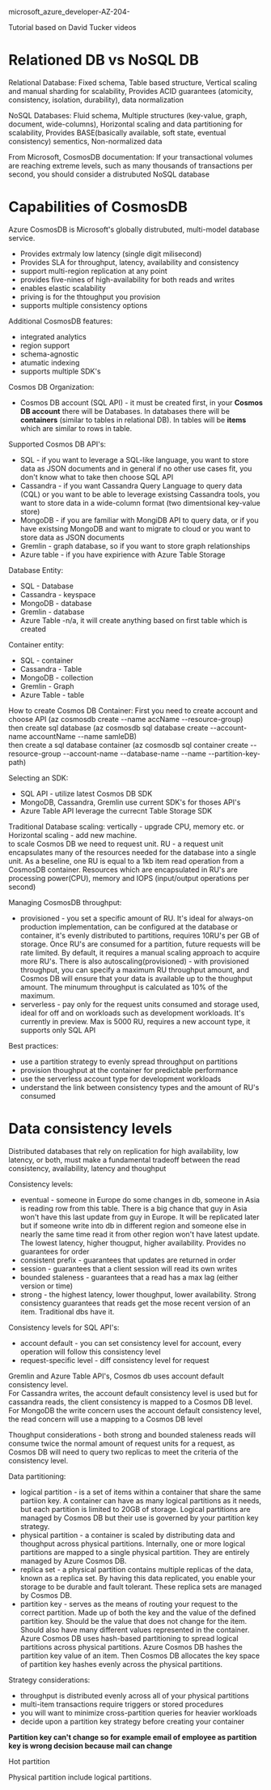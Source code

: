 microsoft_azure_developer-AZ-204-

Tutorial based on David Tucker videos

# Relationed DB vs NoSQL DB
Relational Database: Fixed schema, Table based structure, Vertical scaling and manual sharding for scalability, Provides ACID guarantees (atomicity, consistency, isolation, durability), data normalization

NoSQL Databases: Fluid schema, Multiple structures (key-value, graph, document, wide-columns), Horizontal scaling and data partitioning for scalability, Provides BASE(basically available, soft state, eventual consistency) sementics, Non-normalized data

From Microsoft, CosmosDB documentation: If your transactional volumes are reaching extreme levels, such as many thousands of transactions per second, you should consider a distrubuted NoSQL database

# Capabilities of CosmosDB
Azure CosmosDB is Microsoft's globally distrubuted, multi-model database service.

* Provides extrmaly low latency (single digit milisecond)
* Provides SLA for throughput, latency, availability and consistency
* support multi-region replication at any point
* provides five-nines of high-availability for both reads and writes
* enables elastic scalability
* priving is for the thtoughput you provision
* supports multiple consistency options

Additional CosmosDB features:
* integrated analytics
* region support
* schema-agnostic
* atumatic indexing
* supports multiple SDK's

Cosmos DB Organization:
* Cosmos DB account (SQL API) - it must be created first, in your <b>Cosmos DB account</b> there will be Databases. In databases there will be <b>containers</b> (similar to tables in relational DB). In tables will be <b>items</b> which are similar to rows in table.

Supported Cosmos DB API's:
* SQL - if you want to leverage a SQL-like language, you want to store data as JSON documents and in general if no other use cases fit, you don't know what to take then choose SQL API
* Cassandra - if you want Cassandra Query Language to query data (CQL) or you want to be able to leverage existsing Cassandra tools, you want to store data in a wide-column format (two dimentsional key-value store)
* MongoDB - if you are familiar with MongiDB API to query data, or if you have existsing MongoDB and want to migrate to cloud or you want to store data as JSON documents
* Gremlin - graph database, so if you want to store graph relationships
* Azure table - if you have expirience with Azure Table Storage

Database Entity:
* SQL - Database
* Cassandra - keyspace
* MongoDB - database
* Gremlin - database
* Azure Table -n/a, it will create anything based on first table which is created

Container entity:
* SQL - container
* Cassandra - Table
* MongoDB - collection
* Gremlin - Graph
* Azure Table - table

How to create Cosmos DB Container:
First you need to create account and choose API (az cosmosdb create --name accName --resource-group) <br/>
then create sql database (az cosmosdb sql database create --account-name accountName --name samleDB) <br/>
then create a sql database container (az cosmosdb sql container create --resource-group --account-name --database-name --name --partition-key-path)

Selecting an SDK:
* SQL API - utilize latest Cosmos DB SDK
* MongoDB, Cassandra, Gremlin use current SDK's for thoses API's
* Azure Table API leverage the currecnt Table Storage SDK

Traditional Database scaling: vertically - upgrade CPU, memory etc. or Horizontal scaling - add new machine. <br/>
to scale Cosmos DB we need to request unit. RU - a request unit encapsulates many of the resources needed for the database into a single unit. As a beseline, one RU is equal to a 1kb item read operation from a CosmosDB container. Resources which are encapsulated in RU's are processing power(CPU), memory and IOPS (input/output operations per second)

Managing CosmosDB throughput:
* provisioned - you set a specific amount of RU. It's ideal for always-on production implementation, can be configured at the database or container, it's evenly distributed to partitions, requires 10RU's per GB of storage. Once RU's are consumed for a partition, future requests will be rate limited. By default, it requires a manual scaling approach to acquire more RU's. There is also autoscaling(provisioned) - with provisioned throughput, you can specify a maximum RU throughput amount, and Cosmos DB will ensure that your data is available up to the thoughput amount. The minumum throughput is calculated as 10% of the maximum.
* serverless - pay only for the request units consumed and storage used, ideal for off and on workloads such as development workloads. It's currently in preview. Max is 5000 RU, requires a new account type, it supports only SQL API

Best practices:
* use a partition strategy to evenly spread throughput on partitions
* provision thoughput at the container for predictable performance
* use the serverless account type for development workloads
* understand the link between consistency types and the amount of RU's consumed


# Data consistency levels
Distributed databases that rely on replication for high availability, low latency, or both, must make a fundamental tradeoff between the read consistency, availability, latency and thoughput

Consistency levels:
* eventual - someone in Europe do some changes in db, someone in Asia is reading row from this table. There is a big chance that guy in Asia won't have this last update from guy in Europe. It will be replicated later but if someone write into db in different region and someone else in nearly the same time read it from other region won't have latest update. The lowest latency, higher thougput, higher availability. Provides no guarantees for order
* consistent prefix - guarantees that updates are returned in order
* session - guarantees that a client session will read its own writes
* bounded staleness - guarantees that a read has a max lag (either version or time)
* strong - the highest latency, lower thoughput, lower availability. Strong consistency guarantees that reads get the mose recent version of an item. Traditional dbs have it. 

Consistency levels for SQL API's:
* account default - you can set consistency level for account, every operation will follow this consistency level
* request-specific level - diff consistency level for request

Gremlin and Azure Table API's, Cosmos db uses account default consistency level. <br/>
For Cassandra writes, the account default consistency level is used but for cassandra reads, the client consistency is mapped to a Cosmos DB level. <br/>
For MongoDB the write concern uses the account default consistency level, the read concern will use a mapping to a Cosmos DB level

Thoughput considerations - both strong and bounded staleness reads will consume twice the normal amount of request units for a request, as Cosmos DB will need to query two replicas to meet the criteria of the consistency level.

Data partitioning:
* logical partition - is a set of items within a container that share the same partiion key. A container can have as many logical partitions as it needs, but each partition is limited to 20GB of storage. Logical partitions are managed by Cosmos DB but their use is governed by your partition key strategy.
* physical partition - a container is scaled by distributing data and thoughput across physical partitions. Internally, one or more logical partitions are mapped to a single physical partition. They are entirely managed by Azure Cosmos DB.
* replica set - a physical partition contains multiple replicas of the data, known as a replica set. By having this data replicated, you enable your storage to be durable and fault tolerant. These replica sets are managed by Cosmos DB.
* partition key - serves as the means of routing your request to the correct partition. Made up of both the key and the value of the defined partition key. Should be the value that does not change for the item. Should also have many different values represented in the container. Azure Cosmos DB uses hash-based partitioning to spread logical partitions across physical partitions. Azure Cosmos DB hashes the partition key value of an item. Then Cosmos DB allocates the key space of partition key hashes evenly across the physical partitions.

Strategy considerations:
* throughput is distributed evenly across all of your physical partitions
* multi-item transactions require triggers or stored procedures
* you will want to minimize cross-partition queries for heavier workloads
* decide upon a partition key strategy before creating your container

<b>Partition key can't change so for example email of employee as partition key is wrong decision because mail can change</b>

Hot partition

Physical partition include logical partitions.
